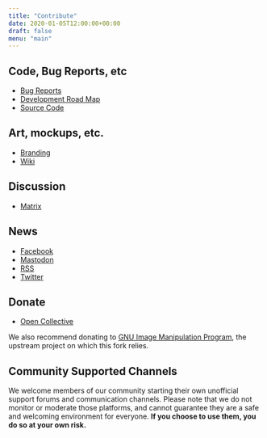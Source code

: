 ```yaml
---
title: "Contribute"
date: 2020-01-05T12:00:00+00:00
draft: false
menu: "main"
---
```

## Code, Bug Reports, etc
 * [Bug Reports](https://github.com/glimpse-editor/Glimpse/issues)
 * [Development Road Map](https://github.com/glimpse-editor/Glimpse/milestones)
 * [Source Code](https://github.com/glimpse-editor/Glimpse)

## Art, mockups, etc.
 * [Branding](https://github.com/glimpse-editor/branding)
 * [Wiki](https://wiki.getglimpse.app/)

## Discussion
 * [Matrix](https://matrix.to/#/#glimpse:matrix.org)

## News
 * [Facebook](https://fb.me/glimpse.editor)
 * [Mastodon](https://mastodon.art/@glimpse)
 * [RSS](../posts/index.xml)
 * [Twitter](https://twitter.com/glimpse_editor)

## Donate
 * [Open Collective](https://opencollective.com/glimpse)

 We also recommend donating to [GNU Image Manipulation Program](https://www.gimp.org/donating/), the upstream project on which this fork relies.

## Community Supported Channels
We welcome members of our community starting their own unofficial support forums and communication channels.
Please note that we do not monitor or moderate those platforms, and cannot guarantee they are a safe and welcoming environment for everyone. **If you choose to use them, you do so at your own risk.**
